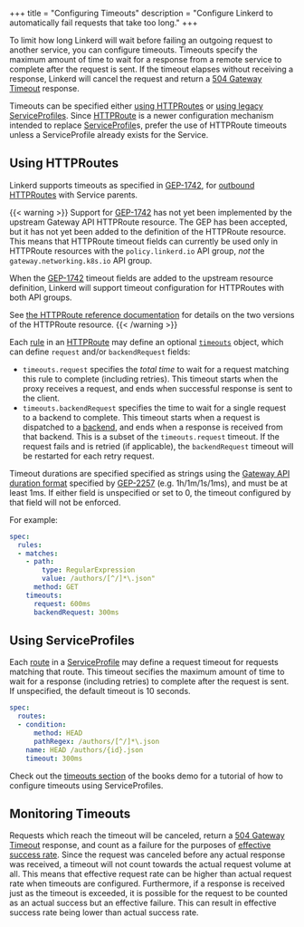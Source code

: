 +++
title = "Configuring Timeouts"
description = "Configure Linkerd to automatically fail requests that take too long."
+++

To limit how long Linkerd will wait before failing an outgoing request to
another service, you can configure timeouts. Timeouts specify the maximum amount
of time to wait for a response from a remote service to complete after the
request is sent. If the timeout elapses without receiving a response, Linkerd
will cancel the request and return a [504 Gateway Timeout] response.

Timeouts can be specified either [using HTTPRoutes](#using-httproutes) or [using
legacy ServiceProfiles](#using-serviceprofiles). Since [HTTPRoute] is a newer
configuration mechanism intended to replace [ServiceProfile]s, prefer the use of
HTTPRoute timeouts unless a ServiceProfile already exists for the Service.

## Using HTTPRoutes

Linkerd supports timeouts as specified in [GEP-1742], for [outbound
HTTPRoutes](../../features/httproute/#inbound-and-outbound-httproutes)
with Service parents.

{{< warning >}}
Support for [GEP-1742](https://gateway-api.sigs.k8s.io/geps/gep-1742/) has not
yet been implemented by the upstream Gateway API HTTPRoute resource. The GEP has
been accepted, but it has not yet been added to the definition of the HTTPRoute
resource. This means that HTTPRoute timeout fields can currently be used only in
HTTPRoute resources with the `policy.linkerd.io` API group, *not* the
`gateway.networking.k8s.io` API group.

When the [GEP-1742](https://gateway-api.sigs.k8s.io/geps/gep-1742/) timeout
fields are added to the upstream resource definition, Linkerd will support
timeout configuration for HTTPRoutes with both API groups.

See [the HTTPRoute reference
documentation](../../reference/httproute/#linkerd-and-gateway-api-httproutes)
for details on the two versions of the HTTPRoute resource.
{{< /warning >}}

Each [rule](../../reference/httproute/#httprouterule) in an [HTTPRoute] may
define an optional [`timeouts`](../../reference/httproute/#httproutetimeouts)
object, which can define `request` and/or `backendRequest` fields:

- `timeouts.request` specifies the *total time* to wait for a request matching
  this rule to complete (including retries). This timeout starts when the proxy
  receives a request, and ends when successful response is sent to the client.
- `timeouts.backendRequest` specifies the time to wait for a single request to a
  backend to complete. This timeout starts when a request is dispatched to a
  [backend](../../reference/httproute/#httpbackendref), and ends when a response
  is received from that backend. This is a subset of the `timeouts.request`
  timeout. If the request fails and is retried (if applicable), the
  `backendRequest` timeout will be restarted for each retry request.

Timeout durations are specified specified as strings using the [Gateway API
duration format] specified by
[GEP-2257](https://gateway-api.sigs.k8s.io/geps/gep-2257/)
(e.g. 1h/1m/1s/1ms), and must be at least 1ms. If either field is unspecified or
set to 0, the timeout configured by that field will not be enforced.

For example:

```yaml
spec:
  rules:
  - matches:
    - path:
        type: RegularExpression
        value: /authors/[^/]*\.json"
      method: GET
    timeouts:
      request: 600ms
      backendRequest: 300ms
```

## Using ServiceProfiles

Each [route](../../reference/service-profiles/#route) in a [ServiceProfile] may
define a request timeout for requests matching that route. This timeout secifies
the maximum amount of time to wait for a response (including retries) to
complete after the request is sent. If unspecified, the default timeout is 10
seconds.

```yaml
spec:
  routes:
  - condition:
      method: HEAD
      pathRegex: /authors/[^/]*\.json
    name: HEAD /authors/{id}.json
    timeout: 300ms
```

Check out the [timeouts section](../books/#timeouts) of the books demo for
a tutorial of how to configure timeouts using ServiceProfiles.

## Monitoring Timeouts

Requests which reach the timeout will be canceled, return a [504 Gateway
Timeout] response, and count as a failure for the purposes of [effective success
rate](../configuring-retries/#monitoring-retries).  Since the request was
canceled before any actual response was received, a timeout will not count
towards the actual request volume at all.  This means that effective request
rate can be higher than actual request rate when timeouts are configured.
Furthermore, if a response is received just as the timeout is exceeded, it is
possible for the request to be counted as an actual success but an effective
failure.  This can result in effective success rate being lower than actual
success rate.

[HTTPRoute]: ../../features/httproute/
[ServiceProfile]: ../../features/service-profiles/
[504 Gateway Timeout]:
    https://developer.mozilla.org/en-US/docs/Web/HTTP/Status/504
[GEP-1742]: https://gateway-api.sigs.k8s.io/geps/gep-1742/
[Gateway API duration format]:
    https://gateway-api.sigs.k8s.io/geps/gep-2257/#gateway-api-duration-format
